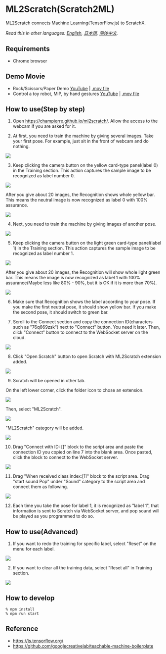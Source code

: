# ML2Scratch(Scratch2ML)

ML2Scratch connects Machine Learning(TensorFlow.js) to ScratchX.

*Read this in other languages: [English](README.md), [日本語](README.ja.md), [简体中文](README.zh-cn.md).*

## Requirements

- Chrome browser

## Demo Movie

- Rock/Scissors/Paper Demo [YouTube](https://www.youtube.com/watch?v=DkH1hwc-Gb4) | [.mov file](https://s3.amazonaws.com/champierre/movies/rsp_demo.mov)
- Control a toy robot, MiP, by hand gestures [YouTube](https://www.youtube.com/watch?v=GKXimEB5WQg) | [.mov file](https://s3.amazonaws.com/champierre/movies/mip_demo.mov)

## How to use(Step by step)

1. Open https://champierre.github.io/ml2scratch/. Allow the access to the webcam if you are asked for it.

2. At first, you need to train the machine by giving several images. Take your first pose. For example, just sit in the front of webcam and do nothing.

  <img src="images/en/neutral.png" />

3. Keep clicking the camera button on the yellow card-type panel(label 0) in the Training section. This action captures the sample image to be recognized as label number 0.

  <img src="images/en/before_training_0.png" />

  After you give about 20 images, the Recognition shows whole yellow bar. This means the neutral image is now recognized as label 0 with 100% assurance.

  <img src="images/en/after_training_0.png" />

4. Next, you need to train the machine by giving images of another pose.

  <img src="images/en/gesture.png" />

5. Keep clicking the camera button on the light green card-type panel(label 1) in the Training section. This action captures the sample image to be recognized as label number 1.

  <img src="images/en/before_training_1.png" />

  After you give about 20 images, the Recognition will show whole light green bar. This means the image is now recognized as label 1 with 100% assurance(Maybe less like 80% - 90%, but it is OK if it is more than 70%).

  <img src="images/en/after_training_1.png" />

6. Make sure that Recognition shows the label according to your pose. If you make the first neutral pose, it should show yellow bar. If you make the second pose, it should switch to green bar.

7. Scroll to the Connect section and copy the connection ID(characters such as "76q669zsk") next to "Connect" button. You need it later. Then, click "Connect" button to connect to the WebSocket server on the cloud.

  <img src="images/en/connect.png" />

8. Click "Open Scratch" button to open Scratch with ML2Scratch extension added.

  <img src="images/en/scratch.png" />

9. Scratch will be opened in other tab.

  On the left lower corner, click the folder icon to chose an extension.

  <img src="images/en/add_extension.png" />

  Then, select "ML2Scratch".

  <img src="images/en/ml2scratch_extension.png" />

  "ML2Scratch" category will be added.

  <img src="images/en/ml2scratch_extension_added.png" />

10. Drag "Connect with ID: []" block to the script area and paste the connection ID you copied on line 7 into the blank area. Once pasted, click the block to connect to the WebSocket server.

  <img src="images/en/scratch3_connect_block.png" />

11. Drag "When received class index:[1]" block to the script area. Drag "start sound Pop" under "Sound" category to the script area and connect them as following.

  <img src="images/en/scratch3_play_sound.png" />

12. Each time you take the pose for label 1, it is recognized as "label 1", that information is sent to Scratch via WebSocket server, and pop sound will be played as you programmed to do so.

## How to use(Advanced)

1. If you want to redo the training for specific label, select "Reset" on the menu for each label.

  <img src="images/en/reset.png" />

2. If you want to clear all the training data, select "Reset all" in Training section.

  <img src="images/en/reset_all.png" />

## How to develop

```
% npm install
% npm run start
```

## Reference

- https://js.tensorflow.org/
- https://github.com/googlecreativelab/teachable-machine-boilerplate
